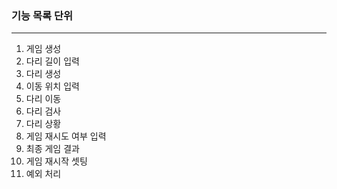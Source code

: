<h3>기능 목록 단위</h3>

<hr>

<ol>
    <li>게임 생성</li>
    <li>다리 길이 입력</li>
    <li>다리 생성</li>
    <li>이동 위치 입력</li>
    <li>다리 이동</li>
    <li>다리 검사</li>
    <li>다리 상황</li>
    <li>게임 재시도 여부 입력</li>
    <li>최종 게임 결과</li>
    <li>게임 재시작 셋팅</li>
    <li>예외 처리</li>
</ol>